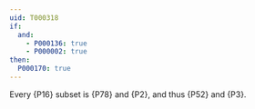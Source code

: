 ```yaml
---
uid: T000318
if:
  and:
    - P000136: true
    - P000002: true
then:
  P000170: true
---
```


Every {P16} subset is {P78} and {P2}, and thus
{P52} and {P3}.
